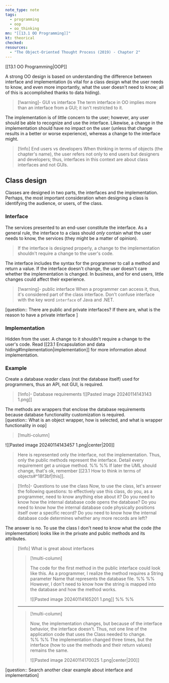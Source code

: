 ```yaml
---
note_type: note
tags:
  - programming
  - oop
  - oo_thinking
mn: "[[13.1 OO Programming]]"
kt: theorical
checked: 
resources:
  - "The Object-Oriented Thought Process (2019) - Chapter 2"
---
```

[[13.1 OO Programming|OOP]]

A strong OO design is based on understanding the difference between interface and implementation (is vital for a class design what the user needs to know, and even more importantly, what the user doesn't need to know; all of this is accomplished thanks to data hiding).

>[!warning]- GUI vs interface
>The term interface in OO implies more than an interface from a GUI; it isn't restricted to it.

The implementation is of little concern to the user; however, any user should be able to recognize and use the interface. Likewise, a change in the implementation should have no impact on the user (unless that change results in a better or worse experience), whereas a change to the interface might. 

>[!info] End users vs developers
>When thinking in terms of objects (the chapter's name), the user refers not only to end users but designers and developers; thus, interfaces in this context are about class interfaces and not GUIs. 
## Class design
Classes are designed in two parts, the interfaces and the implementation. Perhaps, the most important consideration when designing a class is identifying the audience, or users, of the class.
### Interface
The services presented to an end-user constitute the interface. As a general rule, the interface to a class should _only_ contain what the user needs to know, the services (they might be a matter of opinion).

>If the interface is designed properly, a change to the implementation shouldn't require a change to the user's code. 

The interface includes the syntax for the programmer to call a method and return a value. If the interface doesn't change, the user doesn't care whether the implementation is changed. In business, and for end users, little changes could affect their experience.

>[!warning]- public interface
>When a programmer can access it, thus, it's considered part of the class interface. Don't confuse interface with the key word `interface` of Java and .NET.

[question:: There are public and private interfaces? If there are, what is the reason to have a private interface ]
### Implementation
Hidden from the user. A change to it shouldn't require a change to the user's code. Read [[23.1 Encapsulation and data hiding#Implementation|implementation]] for more information about implementation. 
### Example 
Create a database _reader_ class (not the database itself) used for programmers, thus an API, not GUI, is required. 

>[!info]- Database requirements
> ![[Pasted image 20240114143143 1.png]]

The methods are wrappers that enclose the database requirements because database functionality customization is required.  
[question:: What is an object wrapper, how is selected, and what is wrapper functionality in oop]

>[!multi-column]
>
![[Pasted image 20240114143457 1.png|center|200]]
>
>Here is represented only the interface, not the implementation. Thus, only the public methods represent the interface. Detail every requirement get a unique method. 
>%% %%
>If later the UML should change, that's ok, remember [[23.1 How to think in terms of objects#^18f3bf|this]].

>[!Info]- Questions to use the class
Now, to use the class, let's answer the following questions: to effectively use this class, do you, as a programmer, need to know anything else about it? Do you need to know how the internal database code opens the database? Do you need to know how the internal database code physically positions itself over a specific record? Do you need to know how the internal database code determines whether any more records are left?

The answer is no. To use the class I don't need to know what the code (the implementation) looks like in the private and public methods and its attributes. 

>[!info] What is great about interfaces
>
>>[!multi-column]
>>
>>The code for the first method in the public interface could look like this. As a programmer, I realize the method requires a String parameter Name that represents the database file. 
>>%% %%
>>However, I don't need to know how the string is mapped into the database and how the method works. 
>>
>>![[Pasted image 20240114165201 1.png]]
>%% %%
>---
>>[!multi-column]
>>
>>Now, the implementation changes, but because of the interface behavior, the interface doesn't. Thus, not one line of the application code that uses the Class needed to change.  
>>%% %%
>>The implementation changed three times, but the interface (how to use the methods and their return values) remains the same. 
>>
>>![[Pasted image 20240114170025 1.png|center|200]]

[question:: Search another clear example about interface and implementation]
